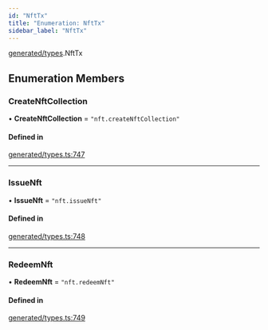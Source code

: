 ```yaml
---
id: "NftTx"
title: "Enumeration: NftTx"
sidebar_label: "NftTx"
---
```


[generated/types](../../../../modules/Generated/Types/Types.md).NftTx

## Enumeration Members

### CreateNftCollection

• **CreateNftCollection** = ``"nft.createNftCollection"``

#### Defined in

[generated/types.ts:747](https://github.com/F-OBrien/polymesh-sdk/blob/012f1745/src/generated/types.ts#L747)

___

### IssueNft

• **IssueNft** = ``"nft.issueNft"``

#### Defined in

[generated/types.ts:748](https://github.com/F-OBrien/polymesh-sdk/blob/012f1745/src/generated/types.ts#L748)

___

### RedeemNft

• **RedeemNft** = ``"nft.redeemNft"``

#### Defined in

[generated/types.ts:749](https://github.com/F-OBrien/polymesh-sdk/blob/012f1745/src/generated/types.ts#L749)
